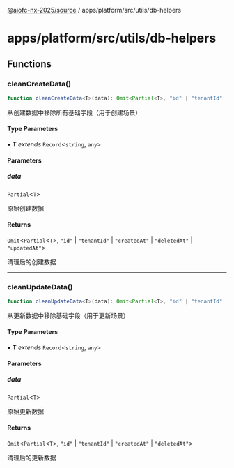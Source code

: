 [@aiofc-nx-2025/source](../../../../../index.md) / apps/platform/src/utils/db-helpers

# apps/platform/src/utils/db-helpers

## Functions

### cleanCreateData()

```ts
function cleanCreateData<T>(data): Omit<Partial<T>, "id" | "tenantId" | "createdAt" | "deletedAt" | "updatedAt">
```

从创建数据中移除所有基础字段（用于创建场景）

#### Type Parameters

• **T** *extends* `Record`\<`string`, `any`\>

#### Parameters

##### data

`Partial`\<`T`\>

原始创建数据

#### Returns

`Omit`\<`Partial`\<`T`\>, `"id"` \| `"tenantId"` \| `"createdAt"` \| `"deletedAt"` \| `"updatedAt"`\>

清理后的创建数据

***

### cleanUpdateData()

```ts
function cleanUpdateData<T>(data): Omit<Partial<T>, "id" | "tenantId" | "createdAt" | "deletedAt">
```

从更新数据中移除基础字段（用于更新场景）

#### Type Parameters

• **T** *extends* `Record`\<`string`, `any`\>

#### Parameters

##### data

`Partial`\<`T`\>

原始更新数据

#### Returns

`Omit`\<`Partial`\<`T`\>, `"id"` \| `"tenantId"` \| `"createdAt"` \| `"deletedAt"`\>

清理后的更新数据
